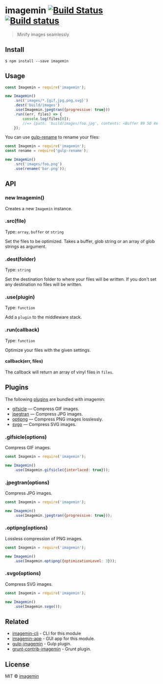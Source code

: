 # imagemin [![Build Status](https://img.shields.io/travis/imagemin/imagemin.svg)](https://travis-ci.org/imagemin/imagemin) [![Build status](https://ci.appveyor.com/api/projects/status/wlnem7wef63k4n1t?svg=true)](https://ci.appveyor.com/project/ShinnosukeWatanabe/imagemin)

> Minify images seamlessly


## Install

```
$ npm install --save imagemin
```


## Usage

```js
const Imagemin = require('imagemin');

new Imagemin()
	.src('images/*.{gif,jpg,png,svg}')
	.dest('build/images')
	.use(Imagemin.jpegtran({progressive: true}))
	.run((err, files) => {
		console.log(files[0]);
		//=> {path: 'build/images/foo.jpg', contents: <Buffer 89 50 4e ...>}
	});
```

You can use [gulp-rename](https://github.com/hparra/gulp-rename) to rename your files:

```js
const Imagemin = require('imagemin');
const rename = require('gulp-rename');

new Imagemin()
	.src('images/foo.png')
	.use(rename('bar.png'));
```


## API

### new Imagemin()

Creates a new `Imagemin` instance.

### .src(file)

Type: `array`, `buffer` or `string`

Set the files to be optimized. Takes a buffer, glob string or an array of glob strings as argument.

### .dest(folder)

Type: `string`

Set the destination folder to where your files will be written. If you don't set any destination no files will be written.

### .use(plugin)

Type: `function`

Add a `plugin` to the middleware stack.

### .run(callback)

Type: `function`

Optimize your files with the given settings.

#### callback(err, files)

The callback will return an array of vinyl files in `files`.


## Plugins

The following [plugins](https://www.npmjs.org/browse/keyword/imageminplugin) are bundled with imagemin:

* [gifsicle](#gifsicleoptions) — Compress GIF images.
* [jpegtran](#jpegtranoptions) — Compress JPG images.
* [optipng](#optipngoptions) — Compress PNG images losslessly.
* [svgo](#svgooptions) — Compress SVG images.

### .gifsicle(options)

Compress GIF images.

```js
const Imagemin = require('imagemin');

new Imagemin()
	.use(Imagemin.gifsicle({interlaced: true}));
```

### .jpegtran(options)

Compress JPG images.

```js
const Imagemin = require('imagemin');

new Imagemin()
	.use(Imagemin.jpegtran({progressive: true}));
```

### .optipng(options)

Lossless compression of PNG images.

```js
const Imagemin = require('imagemin');

new Imagemin()
	.use(Imagemin.optipng({optimizationLevel: 3}));
```

### .svgo(options)

Compress SVG images.

```js
const Imagemin = require('imagemin');

new Imagemin()
	.use(Imagemin.svgo());
```


## Related

- [imagemin-cli](https://github.com/imagemin/imagemin-cli) - CLI for this module
- [imagemin-app](https://github.com/imagemin/imagemin-app) - GUI app for this module.
- [gulp-imagemin](https://github.com/sindresorhus/gulp-imagemin) - Gulp plugin.
- [grunt-contrib-imagemin](https://github.com/gruntjs/grunt-contrib-imagemin) - Grunt plugin.


## License

MIT © [imagemin](https://github.com/imagemin)

